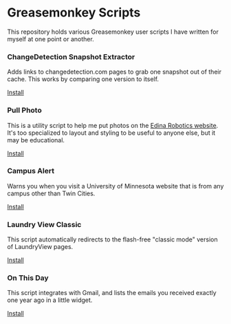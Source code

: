 # Greasemonkey Scripts

This repository holds various Greasemonkey user scripts I have written for myself at one point or another.

### ChangeDetection Snapshot Extractor
Adds links to changedetection.com pages to grab one snapshot out of their cache. This works by comparing one version to itself.

[Install](https://github.com/divergentdave/gm_scripts/raw/master/ChangeDetection_snapshot_extractor/ChangeDetection_snapshot_extractor.user.js)

### Pull Photo
This is a utility script to help me put photos on the [Edina Robotics website](http://www.edinarobotics.com/). It's too specialized to layout and styling to be useful to anyone else, but it may be educational.

[Install](https://github.com/divergentdave/gm_scripts/raw/master/Pull_Photo/Pull_Photo.user.js)

### Campus Alert
Warns you when you visit a University of Minnesota website that is from any campus other than Twin Cities.

[Install](https://github.com/divergentdave/gm_scripts/raw/master/campus_alert/campus_alert.user.js)

### Laundry View Classic
This script automatically redirects to the flash-free "classic mode" version of LaundryView pages.

[Install](https://github.com/divergentdave/gm_scripts/raw/master/lv_classic/lv_classic.user.js)

### On This Day
This script integrates with Gmail, and lists the emails you received exactly one year ago in a little widget.

[Install](https://github.com/divergentdave/gm_scripts/raw/master/on_this_day/on_this_day.user.js)
